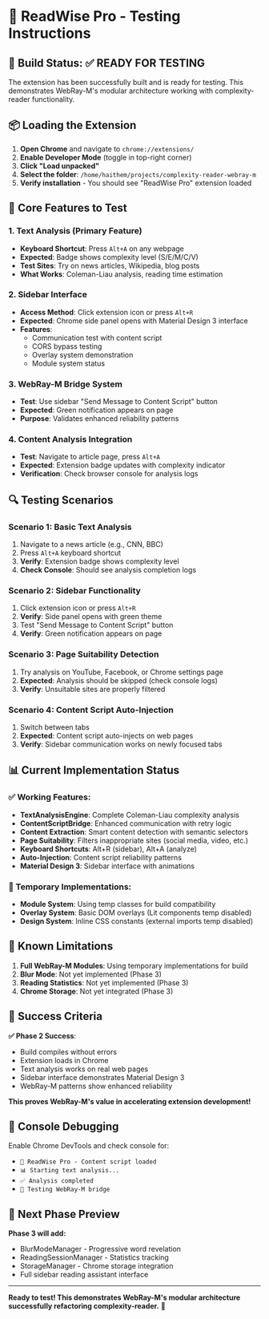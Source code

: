 # 🧪 ReadWise Pro - Testing Instructions

## 🚀 **Build Status: ✅ READY FOR TESTING**

The extension has been successfully built and is ready for testing. This demonstrates WebRay-M's modular architecture working with complexity-reader functionality.

## 📦 **Loading the Extension**

1. **Open Chrome** and navigate to `chrome://extensions/`
2. **Enable Developer Mode** (toggle in top-right corner)
3. **Click "Load unpacked"**
4. **Select the folder**: `/home/haithem/projects/complexity-reader-webray-m`
5. **Verify installation** - You should see "ReadWise Pro" extension loaded

## 🎯 **Core Features to Test**

### **1. Text Analysis (Primary Feature)**
- **Keyboard Shortcut**: Press `Alt+A` on any webpage
- **Expected**: Badge shows complexity level (S/E/M/C/V)
- **Test Sites**: Try on news articles, Wikipedia, blog posts
- **What Works**: Coleman-Liau analysis, reading time estimation

### **2. Sidebar Interface**
- **Access Method**: Click extension icon or press `Alt+R`
- **Expected**: Chrome side panel opens with Material Design 3 interface
- **Features**: 
  - Communication test with content script
  - CORS bypass testing
  - Overlay system demonstration
  - Module system status

### **3. WebRay-M Bridge System**
- **Test**: Use sidebar "Send Message to Content Script" button
- **Expected**: Green notification appears on page
- **Purpose**: Validates enhanced reliability patterns

### **4. Content Analysis Integration**
- **Test**: Navigate to article page, press `Alt+A`
- **Expected**: Extension badge updates with complexity indicator
- **Verification**: Check browser console for analysis logs

## 🔍 **Testing Scenarios**

### **Scenario 1: Basic Text Analysis**
1. Navigate to a news article (e.g., CNN, BBC)
2. Press `Alt+A` keyboard shortcut
3. **Verify**: Extension badge shows complexity level
4. **Check Console**: Should see analysis completion logs

### **Scenario 2: Sidebar Functionality**
1. Click extension icon or press `Alt+R`
2. **Verify**: Side panel opens with green theme
3. Test "Send Message to Content Script" button
4. **Verify**: Green notification appears on page

### **Scenario 3: Page Suitability Detection**
1. Try analysis on YouTube, Facebook, or Chrome settings page
2. **Expected**: Analysis should be skipped (check console logs)
3. **Verify**: Unsuitable sites are properly filtered

### **Scenario 4: Content Script Auto-Injection**
1. Switch between tabs
2. **Expected**: Content script auto-injects on web pages
3. **Verify**: Sidebar communication works on newly focused tabs

## 📊 **Current Implementation Status**

### **✅ Working Features:**
- **TextAnalysisEngine**: Complete Coleman-Liau complexity analysis
- **ContentScriptBridge**: Enhanced communication with retry logic
- **Content Extraction**: Smart content detection with semantic selectors
- **Page Suitability**: Filters inappropriate sites (social media, video, etc.)
- **Keyboard Shortcuts**: Alt+R (sidebar), Alt+A (analyze)
- **Auto-Injection**: Content script reliability patterns
- **Material Design 3**: Sidebar interface with animations

### **🔄 Temporary Implementations:**
- **Module System**: Using temp classes for build compatibility
- **Overlay System**: Basic DOM overlays (Lit components temp disabled)
- **Design System**: Inline CSS constants (external imports temp disabled)

## 🐛 **Known Limitations**

1. **Full WebRay-M Modules**: Using temporary implementations for build
2. **Blur Mode**: Not yet implemented (Phase 3)
3. **Reading Statistics**: Not yet implemented (Phase 3)
4. **Chrome Storage**: Not yet integrated (Phase 3)

## 🎯 **Success Criteria**

**✅ Phase 2 Success**: 
- Build compiles without errors
- Extension loads in Chrome
- Text analysis works on real web pages
- Sidebar interface demonstrates Material Design 3
- WebRay-M patterns show enhanced reliability

**This proves WebRay-M's value in accelerating extension development!**

## 📝 **Console Debugging**

Enable Chrome DevTools and check console for:
- `🚀 ReadWise Pro - Content script loaded`
- `📊 Starting text analysis...`
- `✅ Analysis completed`
- `🧪 Testing WebRay-M bridge`

## 🔗 **Next Phase Preview**

**Phase 3 will add:**
- BlurModeManager - Progressive word revelation
- ReadingSessionManager - Statistics tracking
- StorageManager - Chrome storage integration
- Full sidebar reading assistant interface

---

**Ready to test! This demonstrates WebRay-M's modular architecture successfully refactoring complexity-reader.** 🎉